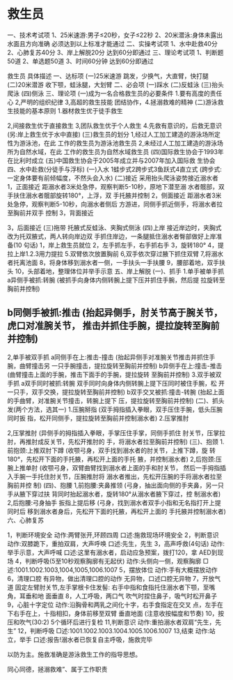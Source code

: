 # 救生员

一、技术考试项
1、25米速游:男子≤20秒，女子≤22秒
2、20米潜泳:身体未露出水面且方向准确
必须达到以上标准才能通过
二、实操考试项
1、水中赴救40分
2、心肺复苏40分
3、岸上解脱20分
达到60分即通过
三、理论考试项
1、判断题50道
2、单选题50道
3、时间60分钟
达到60分即通过





救生员
具体描述
一、达标项
(一)25米速游
跳发，少换气，大直臂，快打腿
(二)20米潜游
收下颚，蛙泳腿，大划臂
二、必会项
(一)踩水
(二)反蛙泳
(三)抬头爬泳
(四)侧泳
三、理论项
(一)成为一名合格救生员的必要条件
1.要有高度的责任心
2,严明的组织纪律
3,高超的救生技能
团结协作，4.拯溺救难的精神
(二)游泳救生技能的基本原则
1.器材救生优于徒手救生

2,间接救生优于直接救生
3,团队救生优于个人救生
4.先救有意识的，后救无意识
(另:岸上救生优于水中直接)
(三)救生员的划分
1,经过人工加工建造的游泳场所定性为游泳池，在此
工作的救生员为游泳池救生员
2,未经过人工加工建造的游泳场所为自然水域，在此
工作的救生员为自然水域救生员
(四)国际救生协会于1993年在比利时成立
(五)中国救生协会于2005年成立并与2007年加入国际救
生协会
四、水中赴救(分徒手与浮标)
(一)入水
1蛙步式2跨步式3鱼跃式4直立式
(跨步式:一定身体要有前倾幅度，不然头会入水)
(二)接近
采用抬头爬泳姿势接近溺水者
1，正面接近
距溺水者3米处急停，观察判断5-10秒，原地下潜至溺
水者髋部，双手扶住溺水者髋部旋转180°，上浮，双
手托腋并控制
2，侧面接近
距溺水者3米处急停，观察判断5-10秒，向溺水者侧后
方游进，同侧手抓近侧手，将溺水者拉至胸前并双手
控制
3，背面接近

3，后面接近
(三)拖带
托腋式反蛙泳、夹胸式侧泳
(四)上岸
接近岸边时，夹胸式改为托双腋式，两人转向岸边双
手抓住岸边，一条腿抵住溺水者臀部做好上岸准备(10
句话)
1，岸上救生员就位
2，左手抓左手，右手抓右手
3，旋转180°
4，提拉上岸1.2.3用力提拉
5.双臂依次放置胸前
6,双手依次穿过腋下抓住双臂
7,将溺水者托离池面
8，将身体移到溺水者一侧，一手扶头一手扶腰
9，腰部着地，双手扶头
10，头部着地，整理体位并举手示意
五、岸上解脱
(一)、抓手
1.单手被单手抓
a异侧手被抓:转腕
(被抓手向身体内侧转腕上提下压并抓住手腕，然后提
拉旋转至胸前并控制)

b同侧手被抓:推击
(抬起异侧手，肘关节高于腕关节，虎口对准腕关节，
推击并抓住手腕，提拉旋转至胸前并控制)
-----------
2,单手被双手抓
a同侧手在上:推击-撞击
(抬起异侧手对准腕关节推击并抓住手腕，曲臂撞击另
一只手腕撞击，提拉旋转至胸前并控制)
b异侧手在上:撞击-推击
(曲臂撞击上面的手腕，推击下面手的手腕，提拉旋转
至胸前并控制)
3.双手被双手抓
a双手同时被抓:转腕
双手同时向身体内侧转腕上提下压同时被住手腕，松
开一只手，双手交换，提拉旋转至胸前并控制)
b双手交叉被抓:撞击-转腕
(抬起上面的手曲臂，对准腕关节撞击，转腕上提下
压，提拉旋转至胸前并控制)
(二)、抓头发(两个方法，选其一)
1.压腕掰指
(双手拇指插入拳眼，双手压住手腕，低头压腕同时扳
指，松开同侧手，提拉旋转至胸前并控制溺水者)
2.压掌推肘

2,压掌推肘
(异侧手的拇指插入拳眼，手掌压住手掌，同侧手抓住
肘关节，压掌拉肘，再推肘成反关节，先松开推肘的
手，将溺水者拉至胸前并控制)
(三)、抱颈
1.前抱颈:上推双肘下蹲
(收颚弓身，双手找到溺水者的肘关节，上推下蹲，旋
转180°，先松开下面的手托腋，再松开上面的手托
腋，并控制溺水者)
2,后抱颈:压腕上推单肘
(收颚弓身，双臂曲臂找到溺水者上面的手和肘关节，
然后一手拇指插入手腕一手托住肘关节，压腕推肘将
溺水者推出，先松开压腕的手将溺水者拉至胸前并控
制)
(四)、抱腰
1,前抱腰:夹鼻推领
(弓身，抽出面向侧的手夹鼻，另一只手从腋下穿过扶
背同时抬起溺水者，旋转180°从溺水者腋下穿过，控
制溺水者)
2,后抱腰:弓身抽手 扳指上提后移
(弓身，找到溺水者双手小指和无名指打开上提同时后
移到溺水者身后，先松开下面的托腋，再松开上面的
手托腋并控制溺水者)
六、心肺复苏

1，判断环境安全
动作:两臂张开,环顾四周
口述:施救现场环境安全
2，判断意识
动作:双膝跪下，重拍双肩，大声呼唤
口述:先生，先生
3，高声呼救(4句话)
动作:举手示意，大声呼喊
口述:这里有溺水者，启动应急预案，拨打120，拿
AED到现场
4，判断呼吸(5至10秒观察胸廓有无起伏)
动作:头侧向一侧，观察胸廓
□述:1001.1002.1003,1004,1005,1006.1007
5，摆放体位
动作:手有大概摆放动作
6，清理口腔
有异物，做出清理口腔的动作
无异物，口述口腔无异物
7，开放气道
固定左臂肘关节,左手掌根卡住发髻:
右手中指和食指托住溺水者下颚，至嘴角，耳垂和地
面垂直
8，人工呼吸，两口气
吹气时捏住鼻子，吸气时松开鼻子
9，心脏十字定位
动作:沿胸骨和两乳之间化十字，右手食指定在交叉
点，左手在下右手在上，十指相扣，身体前移至双臂
垂直地面
(注意收按幅度和节奏)
10，按压和吹气(30:2)
5个循环后进行复检
11,判断意识
动作:重拍溺水者双肩“先生，先生”
12，判断呼吸
□述:1001.1002.1003.1004.1005.1006.1007
13,结束
动作:站立，举手
口述:报告!溺水者已恢复自主呼吸，施救完毕





以防为主。施救准确是游泳救生工作的指导思想。

同心同德，拯溺救难”、属于工作职责
